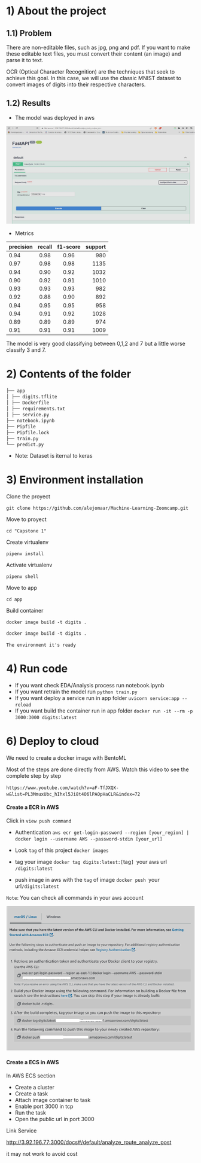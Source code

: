# 1) About the project

## 1.1) Problem

There are non-editable files, such as jpg, png and pdf. If you want to make these editable text files, you must convert their content (an image) and parse it to text.

OCR (Optical Character Recognition) are the techniques that seek to achieve this goal. In this case, we will use the classic MNIST dataset to convert images of digits into their respective characters.

## 1.2) Results

- The model was deployed in aws

![aws_service](img/aws_service.JPG)


- Metrics


| precision | recall | f1-score | support |
| :-------- | :----: | :------: | ------: |
| 0.94      |  0.98  |   0.96   |     980 |
| 0.97      |  0.98  |   0.98   |    1135 |
| 0.94      |  0.90  |   0.92   |    1032 |
| 0.90      |  0.92  |   0.91   |    1010 |
| 0.93      |  0.93  |   0.93   |     982 |
| 0.92      |  0.88  |   0.90   |     892 |
| 0.94      |  0.95  |   0.95   |     958 |
| 0.94      |  0.91  |   0.92   |    1028 |
| 0.89      |  0.89  |   0.89   |     974 |
| 0.91      |  0.91  |   0.91   |    1009 |

The model is very good classifying between 0,1,2 and 7 but a little worse classify 3 and 7.

# 2) Contents of the folder

```
├── app
│ ├── digits.tflite
│ ├── Dockerfile
│ ├── requirements.txt
│ ├── service.py
├── notebook.ipynb
├── Pipfile
├── Pipfile.lock
├── train.py
└── predict.py
```


* Note: Dataset is iternal to keras 

# 3) Environment installation

Clone the proyect

```
git clone https://github.com/alejomaar/Machine-Learning-Zoomcamp.git
```

Move to proyect

```
cd "Capstone 1"
```

Create virtualenv

```
pipenv install
```

Activate virtualenv

```
pipenv shell
```

Move to app

```
cd app
```

Build container

```
docker image build -t digits .
```

```
docker image build -t digits .
```

`The environment it's ready`

# 4) Run code

- If you want check EDA/Analysis process run notebook.ipynb
- If you want retrain the model run `python train.py`
- If you want deploy a service run in app folder `uvicorn service:app --reload`
- If you want build the container run in app folder `docker run -it --rm -p 3000:3000 digits:latest`

# 6) Deploy to cloud

We need to create a docker image with BentoML


Most of the steps are done directly from AWS. Watch this video to see the complete step by step

`https://www.youtube.com/watch?v=aF-TfJXQX-w&list=PL3MmuxUbc_hIhxl5Ji8t4O6lPAOpHaCLR&index=72`

#### Create a ECR in AWS

Click in `view push command`

- Authentication
  `aws ecr get-login-password --region [your_region] | docker login --username AWS --password-stdin [your_url]`

- Look `tag` of this project
  `docker images`

- tag your image
  `docker tag digits:latest:[`tag`] `your aws url` /digits:latest`

- push image in aws with the `tag` of image
  `docker push `your url`/digits:latest `

`Note`: You can check all commands in your aws account

![aws_commands](img/aws_ecr.png)

#### Create a ECS in AWS

In AWS ECS section

- Create a cluster
- Create a task
- Attach image container to task
- Enable port 3000 in tcp
- Run the task
- Open the public url in port 3000

Link Service

http://3.92.196.77:3000/docs#/default/analyze_route_analyze_post

it may not work to avoid cost

